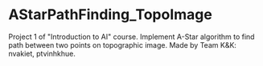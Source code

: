 # AStarPathFinding_TopoImage
 Project 1 of "Introduction to AI" course. Implement A-Star algorithm to find path between two points on topographic image. Made by Team K&K: nvakiet, ptvinhkhue.
